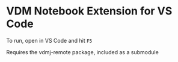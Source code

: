 # VDM Notebook Extension for VS Code

To run, open in VS Code and hit `F5`

Requires the vdmj-remote package, included as a submodule

